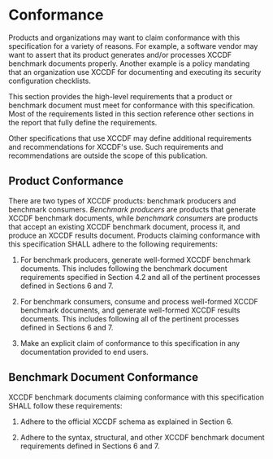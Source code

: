 # Conformance

Products and organizations may want to claim conformance with this
specification for a variety of reasons. For example, a software vendor
may want to assert that its product generates and/or processes XCCDF
benchmark documents properly. Another example is a policy mandating that
an organization use XCCDF for documenting and executing its security
configuration checklists.

This section provides the high-level requirements that a product or
benchmark document must meet for conformance with this specification.
Most of the requirements listed in this section reference other sections
in the report that fully define the requirements.

Other specifications that use XCCDF may define additional requirements
and recommendations for XCCDF's use. Such requirements and
recommendations are outside the scope of this publication.

## Product Conformance

There are two types of XCCDF products: benchmark producers and benchmark
consumers. *Benchmark producers* are products that generate XCCDF
benchmark documents, while *benchmark consumers* are products that
accept an existing XCCDF benchmark document, process it, and produce an
XCCDF results document. Products claiming conformance with this
specification SHALL adhere to the following requirements:

1.  For benchmark producers, generate well-formed XCCDF benchmark
    documents. This includes following the benchmark document
    requirements specified in Section 4.2 and all of the pertinent
    processes defined in Sections 6 and 7.

2.  For benchmark consumers, consume and process well-formed XCCDF
    benchmark documents, and generate well-formed XCCDF results
    documents. This includes following all of the pertinent processes
    defined in Sections 6 and 7.

3.  Make an explicit claim of conformance to this specification in any
    documentation provided to end users.


## Benchmark Document Conformance

XCCDF benchmark documents claiming conformance with this specification
SHALL follow these requirements:

1.  Adhere to the official XCCDF schema as explained in Section 6.

2.  Adhere to the syntax, structural, and other XCCDF benchmark
    document requirements defined in Sections 6 and 7.
